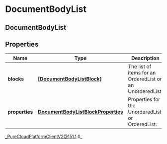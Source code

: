 # DocumentBodyList

## DocumentBodyList

## Properties

|Name | Type | Description | Notes|
|------------ | ------------- | ------------- | -------------|
| **blocks** | [**[DocumentBodyListBlock]**](DocumentBodyListBlock) | The list of items for an OrderedList or an UnorderedList. | |
| **properties** | [**DocumentBodyListBlockProperties**](DocumentBodyListBlockProperties) | Properties for the UnorderedList or OrderedList. | [optional] |



_PureCloudPlatformClientV2@151.1.0_
